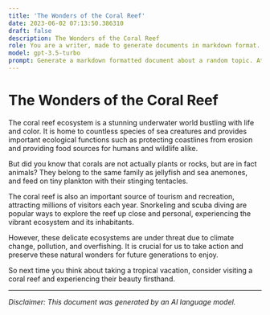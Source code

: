 ```yaml
---
title: 'The Wonders of the Coral Reef'
date: 2023-06-02 07:13:50.386310
draft: false
description: The Wonders of the Coral Reef
role: You are a writer, made to generate documents in markdown format. It is very important that all of the documents you generate are in valid markdown format.
model: gpt-3.5-turbo
prompt: Generate a markdown formatted document about a random topic. At the bottom, include a disclaimer explaining that the document was generated by you. The first line of the document should be the title. Make sure that the entire document is in proper markdown format, using a mix of various tags to make the document visually appealing.
---
```


# The Wonders of the Coral Reef

The coral reef ecosystem is a stunning underwater world bustling with life and color. It is home to countless species of sea creatures and provides important ecological functions such as protecting coastlines from erosion and providing food sources for humans and wildlife alike.

But did you know that corals are not actually plants or rocks, but are in fact animals? They belong to the same family as jellyfish and sea anemones, and feed on tiny plankton with their stinging tentacles.

The coral reef is also an important source of tourism and recreation, attracting millions of visitors each year. Snorkeling and scuba diving are popular ways to explore the reef up close and personal, experiencing the vibrant ecosystem and its inhabitants.

However, these delicate ecosystems are under threat due to climate change, pollution, and overfishing. It is crucial for us to take action and preserve these natural wonders for future generations to enjoy.

So next time you think about taking a tropical vacation, consider visiting a coral reef and experiencing their beauty firsthand.

---

*Disclaimer: This document was generated by an AI language model.*